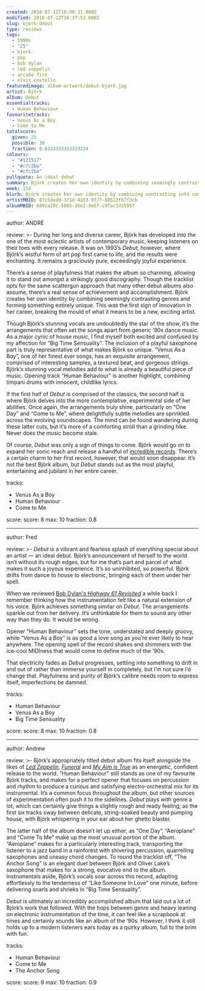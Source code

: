 ```yaml
---
created: 2018-07-12T10:00:21.000Z
modified: 2018-07-12T16:37:53.000Z
slug: bjork-debut
type: reviews
tags:
  - 1990s
  - "25"
  - bjork
  - pop
  - bob dylan
  - led zeppelin
  - arcade fire
  - elvis costello
featuredimage: album-artwork/debut-bjork.jpg
artist: Björk
album: Debut
essentialtracks:
  - Human Behaviour
favouritetracks:
  - Venus As a Boy
  - Come to Me
totalscore:
  given: 25
  possible: 30
  fraction: 0.8333333333333334
colours:
  - "#121517"
  - "#cfc2ba"
  - "#cfc2ba"
pullquote: An ideal debut
summary: Björk creates her own identity by combining seemingly contrasting genres and forming something entirely unique. This was the first sign of innovation in her career, breaking the mould of what it means to be a new, exciting artist.
week: 154
blurb: Björk creates her own identity by combining contrasting into something entirely unique. This broke the mould of what it means to be a new, exciting artist.
artistMBID: 87c5dedd-371d-4a53-9f7f-80522fb7f3cb
albumMBID: 6891a28c-5865-36e2-9e5f-c9fac1d3595f
---
```

author: ANDRÉ

review: >-
  During her long and diverse career, Björk has developed into the one of the most eclectic artists of contemporary music, keeping listeners on their toes with every release. It was on 1993’s *Debut*, however, where Björk’s wistful form of art pop first came to life, and the results were enchanting. It remains a graciously pure, exceedingly joyful experience. 
  
  There’s a sense of playfulness that makes the album so charming, allowing it to stand out amongst a strikingly good discography. Though the tracklist opts for the same scattergun approach that many other debut albums also assume, there’s a real sense of achievement and accomplishment. Björk creates her own identity by combining seemingly contrasting genres and forming something entirely unique. This was the first sign of innovation in her career, breaking the mould of what it means to be a new, exciting artist.

  Though Björk’s stunning vocals are undoubtedly the star of the show, it’s the arrangements that often set the songs apart from generic ’90s dance music. As a major cynic of house music, I find myself both excited and confused by my affection for “Big Time Sensuality”. The inclusion of a playful saxophone part is truly representative of what makes Björk so unique. “Venus As a Boy”, one of her finest ever songs, has an exquisite arrangement, comprised of interesting samples, a textured beat, and gorgeous strings. Björk’s stunning vocal melodies add to what is already a beautiful piece of music. Opening track “Human Behaviour” is another highlight, combining timpani drums with innocent, childlike lyrics.

  If the first half of *Debut* is comprised of the classics, the second half is where Björk delves into the more contemplative, experimental side of her abilities. Once again, the arrangements truly shine, particularly on “One Day” and “Come to Me”, where delightfully subtle melodies are sprinkled across the evolving soundscapes. The mind can be found wandering during these latter cuts, but it’s more of a comforting stroll than a grinding hike. Never does the music become stale. 
  
  Of course, *Debut* was only a sign of things to come. Björk would go on to expand her sonic reach and release a handful of [incredible records](/reviews/bjork-homogenic/). There’s a certain charm to her first record, however, that would soon disappear. It’s not the best Björk album, but *Debut* stands out as the most playful, entertaining and jubilant in her entire career.

tracks:
  - Venus As a Boy
  - ­­Human Behaviour
  - ­­Come to Me

score:
  score: 8
  max: 10
  fraction: 0.8

---
author: Fred

review: >-
  *Debut* is a vibrant and fearless splash of everything special about an artist — an ideal debut. Björk’s announcement of herself to the world isn’t without its rough edges, but for me that’s part and parcel of what makes it such a joyous experience. It’s so uninhibited, so powerful. Björk drifts from dance to house to electronic, bringing each of them under her spell. 
  
  When we reviewed [Bob Dylan's *Highway 61 Revisited*](/reviews/bob-dylan-highway-61-revisited/) a while back I remember thinking how the instrumentation felt like a natural extension of his voice. Björk achieves something similar on *Debut*. The arrangements sparkle out from her delivery. It’s unthinkable for them to sound any other way than they do. It would be wrong.

  Opener “Human Behaviour” sets the tone, understated and deeply groovy, while “Venus As a Boy” is as good a love song as you’re ever likely to hear anywhere. The opening spell of the record shakes and shimmers with the ice-cool MIDIness that would come to define much of the ‘90s. 
  
  That electricity fades as *Debut* progresses, settling into something to drift in and out of rather than immerse yourself in completely, but I’m not sure I’d change that. Playfulness and purity of Björk’s calibre needs room to express itself, imperfections be damned.

tracks:
  - Human Behaviour
  - ­­Venus As a Boy
  - ­­Big Time Sensuality

score:
  score: 8
  max: 10
  fraction: 0.8

---
author: Andrew

review: >-
  Björk’s appropriately titled debut album fits itself alongside the likes of [*Led Zeppelin*](/reviews/led-zeppelin-led-zeppelin/), [*Funeral*](/reviews/arcade-fire-funeral/) and [*My Aim is True*](/reviews/elvis-costello-my-aim-is-true/) as an energetic, confident release to the world. “Human Behaviour” still stands as one of my favourite Björk tracks, and makes for a perfect opener that focuses on percussion and rhythm to produce a curious and satisfying electro-orchestral mix for its instrumental. It’s a common focus throughout the album, but other sources of experimentation often push it to the sidelines. *Debut* plays with genre a lot, which can certainly give things a slightly rough and ready feeling, as the first six tracks sway between delicate, string-soaked beauty and pumping house, with Björk whispering in your ear about her ghetto blaster. 
  
  The latter half of the album doesn’t let up either, as “One Day”, “Aeroplane” and “Come To Me” make up the most unusual portion of the album. “Aeroplane” makes for a particularly interesting track, transporting the listener to a jazz band in a rainforest with shivering percussion, quarrelling saxophones and uneasy chord changes. To round the tracklist off, “The Anchor Song” is an elegant duet between Björk and Oliver Lake’s saxophone that makes for a strong, evocative end to the album. Instrumentals aside, Björk’s vocals soar across this record, adapting effortlessly to the tenderness of “Like Someone In Love” one minute, before delivering snarls and shrieks in “Big Time Sensuality”. 
  
  *Debut* is ultimately an incredibly accomplished album that laid out a lot of Björk’s work that followed. With the hops between genre and heavy leaning on electronic instrumentation of the time, it can feel like a scrapbook at times and certainly sounds like an album of the ’90s. However, I think it still holds up to a modern listeners ears today as a quirky album, full to the brim with fun.

tracks:
  - Human Behaviour
  - ­­Come to Me
  - ­­The Anchor Song

score:
  score: 9
  max: 10
  fraction: 0.9
